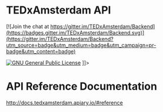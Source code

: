 # TEDxAmsterdam API

[![Join the chat at https://gitter.im/TEDxAmsterdam/Backend](https://badges.gitter.im/TEDxAmsterdam/Backend.svg)](https://gitter.im/TEDxAmsterdam/Backend?utm_source=badge&utm_medium=badge&utm_campaign=pr-badge&utm_content=badge)

[![GNU General Public License](https://img.shields.io/badge/license-GPL%20v3-${1:orange}.svg${2:?style=flat${3:-square}})](http://www.gnu.org/licenses/gpl-3.0.en.html)
]]>

# API Reference Documentation

http://docs.tedxamsterdam.apiary.io/#reference
